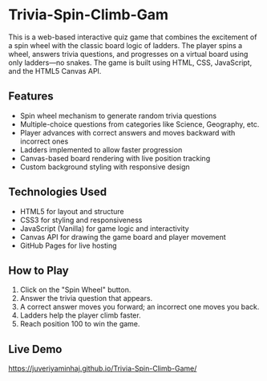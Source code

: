 # Trivia-Spin-Climb-Gam

This is a web-based interactive quiz game that combines the excitement of a spin wheel with the classic board logic of ladders. The player spins a wheel, answers trivia questions, and progresses on a virtual board using only ladders—no snakes. The game is built using HTML, CSS, JavaScript, and the HTML5 Canvas API.

## Features

- Spin wheel mechanism to generate random trivia questions
- Multiple-choice questions from categories like Science, Geography, etc.
- Player advances with correct answers and moves backward with incorrect ones
- Ladders implemented to allow faster progression
- Canvas-based board rendering with live position tracking
- Custom background styling with responsive design

## Technologies Used

- HTML5 for layout and structure
- CSS3 for styling and responsiveness
- JavaScript (Vanilla) for game logic and interactivity
- Canvas API for drawing the game board and player movement
- GitHub Pages for live hosting

## How to Play

1. Click on the "Spin Wheel" button.
2. Answer the trivia question that appears.
3. A correct answer moves you forward; an incorrect one moves you back.
4. Ladders help the player climb faster.
5. Reach position 100 to win the game.

## Live Demo
https://juveriyaminhaj.github.io/Trivia-Spin-Climb-Game/
